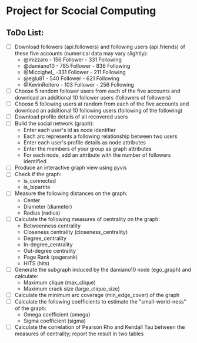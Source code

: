 # Project for Scocial Computing

## ToDo List:

- [ ] Download followers (api.followers) and following users (api.friends) of these five accounts (numerical data may vary slightly):
  - @mizzaro - 156 Follower - 331 Following
  - @damiano10 - 785 Follower - 836 Following
  - @Miccighel_ -331 Follower - 211 Following
  - @eglu81 - 540 Follower - 621 Following
  - @KevinRoitero - 103 Follower - 256 Following
- [ ] Choose 5 random follower users from each of the five accounts and download an additional 10 follower users (followers of followers)
- [ ] Choose 5 following users at random from each of the five accounts and download an additional 10 following users (following of the following)
- [ ] Download profile details of all recovered users
- [ ] Build the social network (graph):
  - Enter each user's id as node identifier
  - Each arc represents a following relationship between two users
  - Enter each user's profile details as node attributes
  - Enter the members of your group as graph attributes
  - For each node, add an attribute with the number of followers identified
- [ ] Produce an interactive graph view using pyvis
- [ ] Check if the graph:
  - is_connected
  - is_bipartite
- [ ] Measure the following distances on the graph:
  - Center
  - Diameter (diameter)
  - Radius (radius)
- [ ] Calculate the following measures of centrality on the graph:
  - Betweenness centrality
  - Closeness centrality (closeness_centrality)
  - Degree_centrality
  - In-degree_centrality
  - Out-degree centrality
  - Page Rank (pagerank)
  - HITS (hits)
- [ ] Generate the subgraph induced by the damiano10 node (ego_graph) and calculate:
  - Maximum clique (max_clique)
  - Maximum crack size (large_clique_size)
- [ ] Calculate the minimum arc coverage (min_edge_cover) of the graph
- [ ] Calculate the following coefficients to estimate the "small-world-ness" of the graph:
  - Omega coefficient (omega)
  - Sigma coefficient (sigma)
- [ ] Calculate the correlation of Pearson Rho and Kendall Tau between the measures of centrality; report the result in two tables

